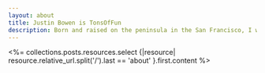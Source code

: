 ```yaml
---
layout: about
title: Justin Bowen is TonsOfFun
description: Born and raised on the peninsula in the San Francisco, I was fortunate to be exposed to both business and technology at a very young age. Video games were a huge influence on my interest in computers and programming. I used to play games like DOOM, Quake, Hexen, and Duke Nukem 3D at my dad's office with the tech support crew at the end of the work day. 
---
```


<%= collections.posts.resources.select {|resource| resource.relative_url.split('/').last == 'about' }.first.content %>